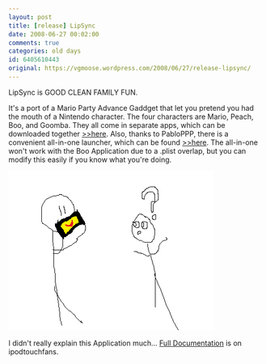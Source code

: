 ```yaml
---
layout: post
title: [release] LipSync
date: 2008-06-27 00:02:00
comments: true
categories: old days
id: 6405610443
original: https://vgmoose.wordpress.com/2008/06/27/release-lipsync/
---
```


LipSync is GOOD CLEAN FAMILY FUN.

It's a port of a Mario Party Advance Gaddget that let you pretend you had the mouth of a Nintendo character. The four characters are Mario, Peach, Boo, and Goomba. They all come in separate apps, which can be downloaded together [>>here](http://www.ipodtouchfans.com/forums/attachment.php?attachmentid=22411&d=1213512067). Also, thanks to PabloPPP, there is a convenient all-in-one launcher, which can be found [>>here](http://www.ipodtouchfans.com/forums/attachment.php?attachmentid=22510&d=1213637554). The all-in-one won't work with the Boo Application due to a .plist overlap, but you can modify this easily if you know what you're doing.

![LipSync](ELABORATEDRAWING.png)

I didn't really explain this Application much... [Full Documentation](http://www.ipodtouchfans.com/forums/showthread.php?t=71797) is on ipodtouchfans.